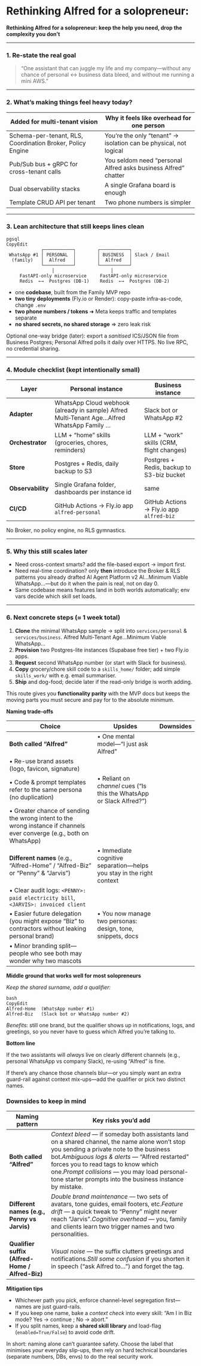 # Rethinking Alfred for a solopreneur:

**Rethinking Alfred for a solopreneur: keep the help you need, drop the complexity you don’t**

---

### 1. Re-state the real goal

> “One assistant that can juggle my life and my company—without any chance of personal ↔ business data bleed, and without me running a mini AWS.”
>

---

### 2. What’s making things feel heavy today?

| Added for multi-tenant vision | Why it feels like overhead for one person |
| --- | --- |
| Schema-per-tenant, RLS, Coordination Broker, Policy Engine | You’re the only “tenant” → isolation can be physical, not logical |
| Pub/Sub bus + gRPC for cross-tenant calls | You seldom need “personal Alfred asks business Alfred” chatter |
| Dual observability stacks | A single Grafana board is enough |
| Template CRUD API per tenant | Two phone numbers is simpler |

---

### 3. Lean architecture that still keeps lines clean

```
pgsql
CopyEdit
             ┌───────────┐        ┌───────────┐
 WhatsApp #1 │ PERSONAL  │        │ BUSINESS  │ Slack / Email
  (family)   │  Alfred   │        │  Alfred   │
             └───────────┘        └───────────┘
                 │                     │
     FastAPI-only microservice     FastAPI-only microservice
     Redis  ←→  Postgres (DB-1)    Redis  ←→  Postgres (DB-2)

```

- one **codebase**, built from the Family MVP repo
- **two tiny deployments** (Fly.io or Render): copy-paste infra-as-code, change `.env`
- **two phone numbers / tokens** ➜ Meta keeps traffic and templates separate
- **no shared secrets, no shared storage** ⇒ zero leak risk

Optional one-way bridge (later): export a *sanitised* ICS/JSON file from Business Postgres; Personal Alfred polls it daily over HTTPS. No live RPC, no credential sharing.

---

### 4. Module checklist (kept intentionally small)

| Layer | Personal instance | Business instance |
| --- | --- | --- |
| **Adapter** | WhatsApp Cloud webhook (already in sample) Alfred Multi‑Tenant Age…Alfred WhatsApp Family … | Slack bot or WhatsApp #2 |
| **Orchestrator** | LLM + “home” skills (groceries, chores, reminders) | LLM + “work” skills (CRM, flight changes) |
| **Store** | Postgres + Redis, daily backup to S3 | Postgres + Redis, backup to S3-biz bucket |
| **Observability** | Single Grafana folder, dashboards per instance id | same |
| **CI/CD** | GitHub Actions → Fly.io app `alfred-personal` | GitHub Actions → Fly.io app `alfred-biz` |

No Broker, no policy engine, no RLS gymnastics.

---

### 5. Why this still scales later

- Need cross-context smarts? add the file-based export → import first.
- Need real-time coordination? only **then** introduce the Broker & RLS patterns you already drafted AI Agent Platform v2 Al…Minimum Viable WhatsApp…—but do it when the pain is real, not on day 0.
- Same codebase means features land in both worlds automatically; env vars decide which skill set loads.

---

### 6. Next concrete steps (≈ 1 week total)

1. **Clone** the minimal WhatsApp sample → split into `services/personal` & `services/business`. Alfred Multi‑Tenant Age…Minimum Viable WhatsApp…
2. **Provision** two Postgres-lite instances (Supabase free tier) + two Fly.io apps.
3. **Request** second WhatsApp number (or start with Slack for business).
4. **Copy** grocery/chore skill code to a `skills_home/` folder; add simple `skills_work/` with e.g. email summariser.
5. **Ship** and dog-food; decide later if the read-only bridge is worth adding.

This route gives you **functionality parity** with the MVP docs but keeps the moving parts you must secure and pay for to the absolute minimum.

**Naming trade-offs**

| Choice | Upsides | Downsides |
| --- | --- | --- |
| **Both called “Alfred”** | • One mental model—“I just ask Alfred” |  |
| • Re-use brand assets (logo, favicon, signature) |  |  |
| • Code & prompt templates refer to the same persona (no duplication) | • Reliant on *channel* cues (“Is this the WhatsApp or Slack Alfred?”) |  |
| • Greater chance of sending the wrong intent to the wrong instance if channels ever converge (e.g., both on WhatsApp) |  |  |
| **Different names** (e.g., “Alfred-Home” / “Alfred-Biz” or “Penny” & “Jarvis”) | • Immediate cognitive separation—helps you stay in the right context |  |
| • Clear audit logs: `<PENNY>: paid electricity bill`, `<JARVIS>: invoiced client` |  |  |
| • Easier future delegation (you might expose “Biz” to contractors without leaking personal brand) | • You now manage two personas: design, tone, snippets, docs |  |
| • Minor branding split—people who see both may wonder why two mascots |  |  |

**Middle ground that works well for most solopreneurs**

*Keep the shared surname, add a qualifier:*

```
bash
CopyEdit
Alfred-Home  (WhatsApp number #1)
Alfred-Biz   (Slack bot or WhatsApp number #2)

```

*Benefits:* still one brand, but the qualifier shows up in notifications, logs, and greetings, so you never have to guess which Alfred you’re talking to.

**Bottom line**

If the two assistants will *always* live on clearly different channels (e.g., personal WhatsApp vs company Slack), re-using “Alfred” is fine.

If there’s any chance those channels blur—or you simply want an extra guard-rail against context mix-ups—add the qualifier or pick two distinct names.

### Downsides to keep in mind

| Naming pattern | Key risks you’d add |
| --- | --- |
| **Both called “Alfred”** | *Context bleed* — if someday both assistants land on a shared channel, the name alone won’t stop you sending a private note to the business bot.*Ambiguous logs & alerts* — “Alfred restarted” forces you to read tags to know which one.*Prompt collisions* — you may load personal-tone starter prompts into the business instance by mistake. |
| **Different names (e.g., Penny vs Jarvis)** | *Double brand maintenance* — two sets of avatars, tone guides, email footers, etc.*Feature drift* — a quick tweak to “Penny” might never reach “Jarvis”.*Cognitive overhead* — you, family and clients learn two trigger names and two personalities. |
| **Qualifier suffix (Alfred-Home / Alfred-Biz)** | *Visual noise* — the suffix clutters greetings and notifications.*Still some confusion* if you shorten it in speech (“ask Alfred to…”) and forget the tag. |

**Mitigation tips**

- Whichever path you pick, enforce channel-level segregation first—names are just guard-rails.
- If you keep one name, bake a *context check* into every skill: “Am I in Biz mode? Yes → continue ; No → abort.”
- If you split names, keep a **shared skill library** and load-flag (`enabled=True/False`) to avoid code drift.

In short: naming alone can’t guarantee safety. Choose the label that minimises *your* everyday slip-ups, then rely on hard technical boundaries (separate numbers, DBs, envs) to do the real security work.
